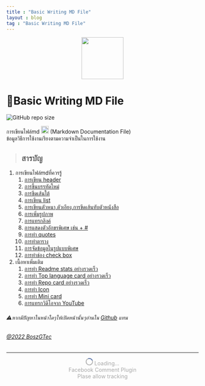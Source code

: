 ```yaml
---
title : "Basic Writing MD File"
layout : blog
tag : "Basic Writing MD File"
---
```

<center>
 <img height="110px" src="https://camo.githubusercontent.com/7f65f69ad22ee0caca8ef19a8ba38d94f768b27bcd6b26e3440a429e1d54cfbf/68747470733a2f2f63646e2e737667706f726e2e636f6d2f6c6f676f732f6d61726b646f776e2e737667" />
</center>

<div id="fb-root"></div>
<script async defer crossorigin="anonymous" src="https://connect.facebook.net/th_TH/sdk.js#xfbml=1&version=v14.0" nonce="FgRuN8lM"></script>

# 👻Basic Writing MD File
![GitHub repo size](https://img.shields.io/github/repo-size/BoszGTec/Basic-Writing-MD-File-Pb?color=f0f0f0&logo=Github&label=Repo%20size)

การเขียนไฟล์md <img height="20px" src="https://camo.githubusercontent.com/7f65f69ad22ee0caca8ef19a8ba38d94f768b27bcd6b26e3440a429e1d54cfbf/68747470733a2f2f63646e2e737667706f726e2e636f6d2f6c6f676f732f6d61726b646f776e2e737667" />
(Markdown Documentation File)<br>
ข้อมูลวิธีการใช้งานเรียงตามความจำเป็นในการใช้งาน
> ## สารบัญ
   1. การเขียนไฟล์mdที่ควรรู้
      1. [การเขียน header](Basic_Writing_MD_File_Pb-ที-ควรรู-1-การเขียน_header)
      2. [การขึ้นบรรทัดใหม่](Basic_Writing_MD_File_Pb-ที-ควรรู-2-การขึ-นบรรทัดใหม.html)
      3. [การขีดเส้นใต้](Basic_Writing_MD_File_Pb-ที-ควรรู-3-การขีดเส-นใต.html)
      4. [การเขียน list](Basic_Writing_MD_File_Pb-ที-ควรรู-4-การเขียน_list.html)
      5. [การเขียนตัวหนา,ตัวเอียง,การขีดเส้นทับตัวหนังสือ](Basic_Writing_MD_File_Pb-ที-ควรรู-5-การเขียนตัวหนา_ตัวเอียง_การขีดเส-นทับตัวหนังสือ.html)
      6. [การเพิ่มรูปภาพ](Basic_Writing_MD_File_Pb-ที-ควรรู-6-การเพิ-มรูปภาพ.html)
      7. [การแทรกลิงค์](Basic_Writing_MD_File_Pb-ที-ควรรู-7-การแทรกลิงค.html)
      8. [การแสดงตัวอักขรพิเศษ เช่น + #](Basic_Writing_MD_File_Pb-ที-ควรรู-8-การแสดงตัวอักขรพิเศษ_เช-น_%2B_%23.html)
      9. [การทำ quotes](Basic_Writing_MD_File_Pb-ที-ควรรู-9-การทำ_quotes.html)
      10. [การทำตาราง](Basic_Writing_MD_File_Pb-ที-ควรรู-910-การทำตาราง.html)
      11. [การจัดข้อมูลในรูปแบบพิเศษ](Basic_Writing_MD_File_Pb-ที-ควรรู-911-การจัดข-อมูลในรูปแบบพิเศษ.html)
      12. [การทำช่อง check box](Basic_Writing_MD_File_Pb-ที-ควรรู-912-การทำช-องcheck_box.html)
   2. เนื้อหาเพิ่มเติม
      1. [การทำ Readme stats อย่างรวดเร็ว](Basic_Writing_MD_File_Pb-เพิ-มเติม-1-การทำReadme_stats.html)
      2. [การทำ Top language card อย่างรวดเร็ว](Basic_Writing_MD_File_Pb-เพิ-มเติม-2-การทำTop_language_card.html)
      3. [การทำ Repo card อย่างรวดเร็ว](Basic_Writing_MD_File_Pb-เพิ-มเติม-3-การทำRepo_card.html)
      4. [การทำ Icon](Basic_Writing_MD_File_Pb-เพิ-มเติม-4-การทำIcon.html)
      5. [การทำ Mini card](Basic_Writing_MD_File_Pb-เพิ-มเติม-5-การทำMini_card.html)
      6. [การแทรกวิดีโอจาก YouTube](Basic_Writing_MD_File_Pb-เพิ-มเติม-6-การแทรกวิดีโอจากYouTube.html)

###### ⚠️หากมีปัญหาในหน้าใดๆให้เปิดหน้านั้นๆอ่านใน [Github](https://github.com/BoszGTec/Basic-Writing-MD-File-Pb) แทน
###### [@2022 BoszGTec](https://github.com/BoszGTec)
---

<div class="fb-comments" data-href="https://boszgtec.github.io/Basic-Writing-MD-File-Pb/" data-width="100%" data-numposts="5"></div>

<div id="load">
  <style>
  @keyframes spin{to{transform:rotate(360deg)}}.loading{--innercolor:#385898;--mcolor:darkgray}#loadingcycle{width:15px;height:15px;border:solid 2px var(--mcolor);border-top:solid 2px var(--innercolor);border-radius:50%;animation:spin 1s infinite linear}.loading>span{display:inline-block;color:var(--mcolor)}
  </style>
  <center>
  <div class="loading" >
    <span id="loadingcycle" ></span> 
    <span>Loading...</span>
  </div>
  <div class="loading" >
   <span>Facebook Comment Plugin</span>
   <br />
   <span>Plase allow tracking</span>
  </div>
 </center>
</div>
<script>
 var check_fbcm = setInterval(
 ()=>{
  if(document.getElementsByClassName("fb-comments")[0].innerHTML != ""){ document.getElementById("load").remove(); clearInterval(check_fbcm); }
 },1000)
</script>
